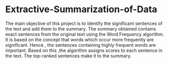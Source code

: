 # Extractive-Summarization-of-Data
The main objective of this project is to identify the significant sentences of the text and add them to the summary. The summary obtained contains exact sentences from the original text using the Word Frequency algorithm.
It is based on the concept that words which occur more frequently are significant. Hence , the sentences containing highly frequent words are important.
Based on this ,the algorithm assigns scores to each sentence in the text. The top-ranked sentences make it to the summary.

